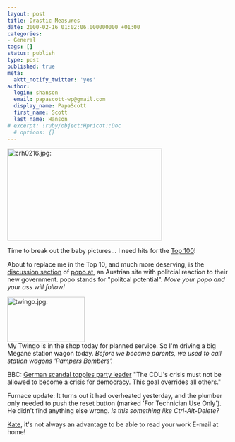 ```yaml
---
layout: post
title: Drastic Measures
date: 2000-02-16 01:02:06.000000000 +01:00
categories:
- General
tags: []
status: publish
type: post
published: true
meta:
  aktt_notify_twitter: 'yes'
author:
  login: shanson
  email: papascott-wp@gmail.com
  display_name: PapaScott
  first_name: Scott
  last_name: Hanson
# excerpt: !ruby/object:Hpricot::Doc
  # options: {}
---
```

<p><img src="http://www.papascott.de/wordpress/wp-content/uploads/2000/02/crh0216.jpg" height="209" width="350" border="0" alt="crh0216.jpg: " /></p>
<p>Time to break out the baby pictures... I need hits for the <a href="http://www.editthispage.com/Top100">Top 100</a>!</p>
<p>About to replace me in the Top 10, and much more deserving, is the <a href="http://popo.editthispage.com/">discussion section</a> of <a href="http://www.popo.at/">popo.at</a>, an Austrian site with politcial reaction to their new government. popo stands for "politcal potential". <i>Move your popo and your ass will follow!</i> </p>
<p><img src="http://www.papascott.de/wordpress/wp-content/uploads/2000/02/twingo.jpg" height="102" width="175" border="0" alt="twingo.jpg: " /><br />
My Twingo is in the shop today for planned service. So I'm driving a big Megane station wagon today. <i>Before we became parents, we used to call station wagons 'Pampers Bombers'.</i></p>
<p>BBC: <a href="http://news.bbc.co.uk/hi/english/world/europe/newsid_645000/645038.stm">German scandal topples party leader</a> "The CDU's crisis must not be allowed to become a crisis for democracy. This goal overrides all others."</p>
<p>Furnace update: It turns out it had overheated yesterday, and the plumber only needed to push the reset button (marked 'For Technician Use Only'). He didn't find anything else wrong. <i>Is this something like Ctrl-Alt-Delete?</i></p>
<p><a href="http://brdbrain.editthispage.com/2000/02/15">Kate</a>, it's not always an advantage to be able to read your work E-mail at home!</p>
